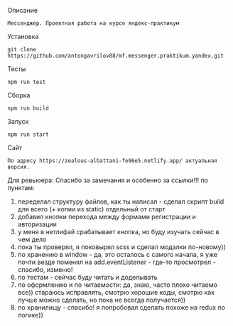 Описание
```
Мессенджер. Проектная работа на курсе яндекс-практикум
```
Установка
```
git clone https://github.com/antongavrilov88/mf.messenger.praktikum.yandex.git
```
Тесты
```
npm run test
```
Сборка
```
npm run build
```
Запуск
```
npm run start
```
Сайт
```
По адресу https://zealous-albattani-fe96e5.netlify.app/ актуальная версия.
```

Для ревьюера:
Спасибо за замечания и особенно за ссылки!!!
по пунктам:
1) переделал структуру файлов, как ты написал - сделал скрипт build для всего (+ копии из static) отдельный от старт
2) добавил кнопки перехода между формами регистрации и авторизации
3) у меня в нетлифай срабатывает кнопка, но буду изучать сейчас в чем дело
4) пока ты проверял, я поковырял scss и сделал модалки по-новому))
5) по хранению в window - да, это осталось с самого начала, я уже почти везде поменял на add.eventListener - где-то просмотрел - спасибо, изменю!
6) по тестам - сейчас буду читать и доделывать
7) по оформлению и по читаемости: да, знаю, часто плохо читаемо все)) стараюсь исправлять, смотрю хорошие коды, смотрю как лучше можно сделать, но пока не всегда получается))
8) по хранилищу - спасибо! я попробовал сделать похоже на redux по логике))